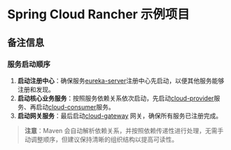 # Spring Cloud Rancher 示例项目

## 备注信息

### 服务启动顺序
1. **启动注册中心**：确保服务[eureka-server](eureka-server)注册中心先启动，以便其他服务能够注册和发现。
4. **启动核心业务服务**：按照服务依赖关系依次启动，先启动[cloud-provider](cloud-provider)服务、再启动[cloud-consumer](cloud-consumer)服务。
5. **启动网关服务**：最后启动[cloud-gateway](cloud-gateway) 网关，确保所有服务已注册完成。


> **注意**：Maven 会自动解析依赖关系，并按照依赖传递性进行处理，无需手动调整顺序，但建议保持清晰的组织结构以提高可读性。